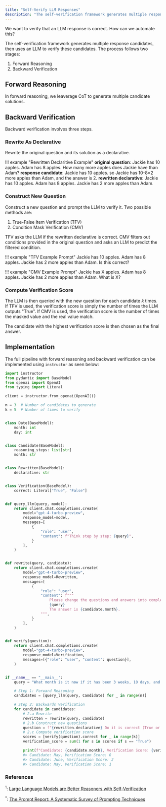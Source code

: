 ```yaml
---
title: "Self-Verify LLM Responses"
description: "The self-verification framework generates multiple response candidates, then uses an LLM to verify these candidates."
---
```


We want to verify that an LLM response is correct. How can we automate this?

The self-verification framework generates multiple response candidates, then uses an LLM to verify these candidates. The process follows two stages:

1. Forward Reasoning
2. Backward Verification

## Forward Reasoning
In forward reasoning, we leaverage CoT to generate multiple candidate solutions.

## Backward Verification
Backward verification involves three steps.

### Rewrite As Declarative

Rewrite the original question and its solution as a declarative.

!!! example "Rewritten Declaritive Example"
    **original question**: Jackie has 10 apples. Adam has 8 apples. How many more apples does Jackie have than Adam?
    **response candidate**: Jackie has 10 apples. so Jackie has 10-8=2 more apples than Adam, and the answer is 2.
    **rewritten declarative**: Jackie has 10 apples. Adam has 8 apples. Jackie has 2 more apples than Adam.

### Construct New Question

Construct a new question and prompt the LLM to verify it. Two possible methods are:

1. True-False Item Verification (TFV)
2. Condition Mask Verification (CMV)

TFV asks the LLM if the rewritten declarative is correct. CMV filters out conditions provided in the original question and asks an LLM to predict the filtered condition.

!!! example "TFV Example Prompt"
    Jackie has 10 apples. Adam has 8 apples. Jackie has 2 more apples than Adam. Is this correct?

!!! example "CMV Example Prompt"
    Jackie has X apples. Adam has 8 apples. Jackie has 2 more apples than Adam. What is X?

### Compute Verification Score
The LLM is then queried with the new question for each candidate *k* times. If TFV is used, the verification score is simply the number of times the LLM outputs "True". If CMV is used, the verification score is the number of times the masked value and the real value match.

The candidate with the highest verification score is then chosen as the final answer.

## Implementation

The full pipeline with forward reasoning and backward verification can be implemented using `instructor` as seen below:

```python
import instructor
from pydantic import BaseModel
from openai import OpenAI
from typing import Literal

client = instructor.from_openai(OpenAI())

n = 3  # Number of candidates to generate
k = 5  # Number of times to verify


class Date(BaseModel):
    month: int
    day: int


class Candidate(BaseModel):
    reasoning_steps: list[str]
    month: str


class Rewritten(BaseModel):
    declarative: str


class Verification(BaseModel):
    correct: Literal["True", "False"]


def query_llm(query, model):
    return client.chat.completions.create(
        model="gpt-4-turbo-preview",
        response_model=model,
        messages=[
            {
                "role": "user",
                "content": f"Think step by step: {query}",
            }
        ],
    )


def rewrite(query, candidate):
    return client.chat.completions.create(
        model="gpt-4-turbo-preview",
        response_model=Rewritten,
        messages=[
            {
                "role": "user",
                "content": f"""
                    Please change the questions and answers into complete declarative sentences
                    {query}
                    The answer is {candidate.month}.
                """,
            }
        ],
    )


def verify(question):
    return client.chat.completions.create(
        model="gpt-4-turbo-preview",
        response_model=Verification,
        messages=[{"role": "user", "content": question}],
    )


if __name__ == "__main__":
    query = "What month is it now if it has been 3 weeks, 10 days, and 2 hours since May 1, 2024 6pm?"

    # Step 1: Forward Reasoning
    candidates = [query_llm(query, Candidate) for _ in range(n)]

    # Step 2: Backwards Verification
    for candidate in candidates:
        # 2.a Rewrite
        rewritten = rewrite(query, candidate)
        # 2.b Construct new questions
        question = f"{rewritten.declarative} Do it is correct (True or False)?"
        # 2.c Compute verification score
        scores = [verify(question).correct for _ in range(k)]
        verification_score = sum(1 for s in scores if s == "True")

        print(f"Candidate: {candidate.month}, Verification Score: {verification_score}")
        #> Candidate: May, Verification Score: 0
        #> Candidate: June, Verification Score: 2
        #> Candidate: May, Verification Score: 1
```

### References

<sup id="ref-1">1</sup>: [Large Language Models are Better Reasoners with Self-Verification](https://arxiv.org/abs/2212.09561)

<sup id="ref-asterisk">\*</sup>: [The Prompt Report: A Systematic Survey of Prompting Techniques](https://arxiv.org/abs/2406.06608)
